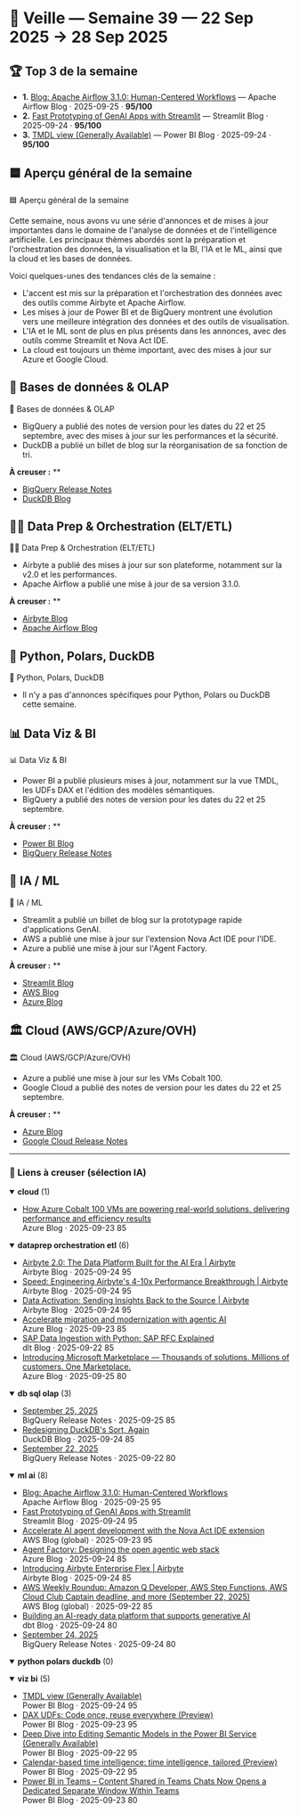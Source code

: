 # 🧠 Veille — Semaine 39 — 22 Sep 2025 → 28 Sep 2025

## 🏆 Top 3 de la semaine

- **1.** [Blog: Apache Airflow 3.1.0: Human-Centered Workflows](/blog/airflow-3.1.0/) — Apache Airflow Blog · 2025-09-25 · **95/100**
- **2.** [Fast Prototyping of GenAI Apps with Streamlit](https://blog.streamlit.io/fast-prototyping-of-genai-apps-with-streamlit/) — Streamlit Blog · 2025-09-24 · **95/100**
- **3.** [TMDL view (Generally Available)](https://powerbi.microsoft.com/en-us/blog/tmdl-view-generally-available/) — Power BI Blog · 2025-09-24 · **95/100**

## 🟦 Aperçu général de la semaine

🟦 Aperçu général de la semaine

Cette semaine, nous avons vu une série d'annonces et de mises à jour importantes dans le domaine de l'analyse de données et de l'intelligence artificielle. Les principaux thèmes abordés sont la préparation et l'orchestration des données, la visualisation et la BI, l'IA et le ML, ainsi que la cloud et les bases de données.

Voici quelques-unes des tendances clés de la semaine :

* L'accent est mis sur la préparation et l'orchestration des données avec des outils comme Airbyte et Apache Airflow.
* Les mises à jour de Power BI et de BigQuery montrent une évolution vers une meilleure intégration des données et des outils de visualisation.
* L'IA et le ML sont de plus en plus présents dans les annonces, avec des outils comme Streamlit et Nova Act IDE.
* La cloud est toujours un thème important, avec des mises à jour sur Azure et Google Cloud.

## 🔢 Bases de données & OLAP

🔢 Bases de données & OLAP

* BigQuery a publié des notes de version pour les dates du 22 et 25 septembre, avec des mises à jour sur les performances et la sécurité.
* DuckDB a publié un billet de blog sur la réorganisation de sa fonction de tri.

**À creuser :**
**
- [BigQuery Release Notes](https://cloud.google.com/bigquery/docs/release-notes)
- [DuckDB Blog](https://duckdb.org/)

## 👨‍🔧 Data Prep & Orchestration (ELT/ETL)

👨‍🔧 Data Prep & Orchestration (ELT/ETL)

* Airbyte a publié des mises à jour sur son plateforme, notamment sur la v2.0 et les performances.
* Apache Airflow a publié une mise à jour de sa version 3.1.0.

**À creuser :**
**
- [Airbyte Blog](https://airbyte.com/blog)
- [Apache Airflow Blog](/blog/airflow-3.1.0/)

## 🐍 Python, Polars, DuckDB

🐍 Python, Polars, DuckDB

* Il n'y a pas d'annonces spécifiques pour Python, Polars ou DuckDB cette semaine.

## 📊 Data Viz & BI

📊 Data Viz & BI

* Power BI a publié plusieurs mises à jour, notamment sur la vue TMDL, les UDFs DAX et l'édition des modèles sémantiques.
* BigQuery a publié des notes de version pour les dates du 22 et 25 septembre.

**À creuser :**
**
- [Power BI Blog](https://powerbi.microsoft.com/en-us/blog)
- [BigQuery Release Notes](https://cloud.google.com/bigquery/docs/release-notes)

## 🔬 IA / ML

🔬 IA / ML

* Streamlit a publié un billet de blog sur la prototypage rapide d'applications GenAI.
* AWS a publié une mise à jour sur l'extension Nova Act IDE pour l'IDE.
* Azure a publié une mise à jour sur l'Agent Factory.

**À creuser :**
**
- [Streamlit Blog](https://blog.streamlit.io)
- [AWS Blog](https://aws.amazon.com/blogs/aws)
- [Azure Blog](https://azure.microsoft.com/en-us/blog)

## 🏛️ Cloud (AWS/GCP/Azure/OVH)

🏛️ Cloud (AWS/GCP/Azure/OVH)

* Azure a publié une mise à jour sur les VMs Cobalt 100.
* Google Cloud a publié des notes de version pour les dates du 22 et 25 septembre.

**À creuser :**
**
- [Azure Blog](https://azure.microsoft.com/en-us/blog)
- [Google Cloud Release Notes](https://cloud.google.com/release-notes)
<hr />
<h3>🔗 Liens à creuser (sélection IA)</h3>
<details class="links-cat" open>
  <summary><strong>cloud</strong> <span class="count">(1)</span></summary>
  <ul class="link-list">
    <li class="link-item">
      <a href="https://azure.microsoft.com/en-us/blog/how-azure-cobalt-100-vms-are-powering-real-world-solutions-delivering-performance-and-efficiency-results/" target="_blank" rel="noopener">How Azure Cobalt 100 VMs are powering real-world solutions, delivering performance and efficiency results</a>
      <div class="meta">
        <span class="src">Azure Blog · 2025-09-23</span>
        <span class="score-badge">85</span>
      </div>
    </li>
  </ul>
</details>
<details class="links-cat" open>
  <summary><strong>dataprep orchestration etl</strong> <span class="count">(6)</span></summary>
  <ul class="link-list">
    <li class="link-item">
      <a href="https://airbyte.com/blog/airbyte-2-0" target="_blank" rel="noopener">Airbyte 2.0: The Data Platform Built for the AI Era | Airbyte</a>
      <div class="meta">
        <span class="src">Airbyte Blog · 2025-09-24</span>
        <span class="score-badge">95</span>
      </div>
    </li>
    <li class="link-item">
      <a href="https://airbyte.com/blog/speed-improvements" target="_blank" rel="noopener">Speed: Engineering Airbyte's 4-10x Performance Breakthrough | Airbyte</a>
      <div class="meta">
        <span class="src">Airbyte Blog · 2025-09-24</span>
        <span class="score-badge">95</span>
      </div>
    </li>
    <li class="link-item">
      <a href="https://airbyte.com/blog/data-activation" target="_blank" rel="noopener">Data Activation: Sending Insights Back to the Source | Airbyte</a>
      <div class="meta">
        <span class="src">Airbyte Blog · 2025-09-24</span>
        <span class="score-badge">95</span>
      </div>
    </li>
    <li class="link-item">
      <a href="https://azure.microsoft.com/en-us/blog/accelerate-migration-and-modernization-with-agentic-ai/" target="_blank" rel="noopener">Accelerate migration and modernization with agentic AI</a>
      <div class="meta">
        <span class="src">Azure Blog · 2025-09-23</span>
        <span class="score-badge">85</span>
      </div>
    </li>
    <li class="link-item">
      <a href="https://dlthub.com/blog/sap-data-ingestion-with-python-rfc" target="_blank" rel="noopener">SAP Data Ingestion with Python: SAP RFC Explained</a>
      <div class="meta">
        <span class="src">dlt Blog · 2025-09-22</span>
        <span class="score-badge">85</span>
      </div>
    </li>
    <li class="link-item">
      <a href="https://blogs.microsoft.com/blog/2025/09/25/introducing-microsoft-marketplace-thousands-of-solutions-millions-of-customers-one-marketplace/" target="_blank" rel="noopener">Introducing Microsoft Marketplace — Thousands of solutions. Millions of customers. One Marketplace.</a>
      <div class="meta">
        <span class="src">Azure Blog · 2025-09-25</span>
        <span class="score-badge">80</span>
      </div>
    </li>
  </ul>
</details>
<details class="links-cat" open>
  <summary><strong>db sql olap</strong> <span class="count">(3)</span></summary>
  <ul class="link-list">
    <li class="link-item">
      <a href="https://cloud.google.com/bigquery/docs/release-notes#September_25_2025" target="_blank" rel="noopener">September 25, 2025</a>
      <div class="meta">
        <span class="src">BigQuery Release Notes · 2025-09-25</span>
        <span class="score-badge">85</span>
      </div>
    </li>
    <li class="link-item">
      <a href="https://duckdb.org/2025/09/24/sorting-again.html" target="_blank" rel="noopener">Redesigning DuckDB's Sort, Again</a>
      <div class="meta">
        <span class="src">DuckDB Blog · 2025-09-24</span>
        <span class="score-badge">85</span>
      </div>
    </li>
    <li class="link-item">
      <a href="https://cloud.google.com/bigquery/docs/release-notes#September_22_2025" target="_blank" rel="noopener">September 22, 2025</a>
      <div class="meta">
        <span class="src">BigQuery Release Notes · 2025-09-22</span>
        <span class="score-badge">80</span>
      </div>
    </li>
  </ul>
</details>
<details class="links-cat" open>
  <summary><strong>ml ai</strong> <span class="count">(8)</span></summary>
  <ul class="link-list">
    <li class="link-item">
      <a href="/blog/airflow-3.1.0/" target="_blank" rel="noopener">Blog: Apache Airflow 3.1.0: Human-Centered Workflows</a>
      <div class="meta">
        <span class="src">Apache Airflow Blog · 2025-09-25</span>
        <span class="score-badge">95</span>
      </div>
    </li>
    <li class="link-item">
      <a href="https://blog.streamlit.io/fast-prototyping-of-genai-apps-with-streamlit/" target="_blank" rel="noopener">Fast Prototyping of GenAI Apps with Streamlit</a>
      <div class="meta">
        <span class="src">Streamlit Blog · 2025-09-24</span>
        <span class="score-badge">95</span>
      </div>
    </li>
    <li class="link-item">
      <a href="https://aws.amazon.com/blogs/aws/accelerate-ai-agent-development-with-the-nova-act-ide-extension/" target="_blank" rel="noopener">Accelerate AI agent development with the Nova Act IDE extension</a>
      <div class="meta">
        <span class="src">AWS Blog (global) · 2025-09-23</span>
        <span class="score-badge">95</span>
      </div>
    </li>
    <li class="link-item">
      <a href="https://azure.microsoft.com/en-us/blog/agent-factory-designing-the-open-agentic-web-stack/" target="_blank" rel="noopener">Agent Factory: Designing the open agentic web stack</a>
      <div class="meta">
        <span class="src">Azure Blog · 2025-09-24</span>
        <span class="score-badge">85</span>
      </div>
    </li>
    <li class="link-item">
      <a href="https://airbyte.com/blog/enterprise-flex" target="_blank" rel="noopener">Introducing Airbyte Enterprise Flex | Airbyte</a>
      <div class="meta">
        <span class="src">Airbyte Blog · 2025-09-24</span>
        <span class="score-badge">85</span>
      </div>
    </li>
    <li class="link-item">
      <a href="https://aws.amazon.com/blogs/aws/aws-weekly-roundup-amazon-q-developer-aws-step-functions-aws-cloud-club-captain-deadline-and-more-september-22-2025/" target="_blank" rel="noopener">AWS Weekly Roundup: Amazon Q Developer, AWS Step Functions, AWS Cloud Club Captain deadline, and more (September 22, 2025)</a>
      <div class="meta">
        <span class="src">AWS Blog (global) · 2025-09-22</span>
        <span class="score-badge">85</span>
      </div>
    </li>
    <li class="link-item">
      <a href="https://www.getdbt.com/blog/ai-ready-platform-generative-ai" target="_blank" rel="noopener">Building an AI-ready data platform that supports generative AI</a>
      <div class="meta">
        <span class="src">dbt Blog · 2025-09-24</span>
        <span class="score-badge">80</span>
      </div>
    </li>
    <li class="link-item">
      <a href="https://cloud.google.com/bigquery/docs/release-notes#September_24_2025" target="_blank" rel="noopener">September 24, 2025</a>
      <div class="meta">
        <span class="src">BigQuery Release Notes · 2025-09-24</span>
        <span class="score-badge">80</span>
      </div>
    </li>
  </ul>
</details>
<details class="links-cat" open>
  <summary><strong>python polars duckdb</strong> <span class="count">(0)</span></summary>
  <ul class="link-list">
  </ul>
</details>
<details class="links-cat" open>
  <summary><strong>viz bi</strong> <span class="count">(5)</span></summary>
  <ul class="link-list">
    <li class="link-item">
      <a href="https://powerbi.microsoft.com/en-us/blog/tmdl-view-generally-available/" target="_blank" rel="noopener">TMDL view (Generally Available)</a>
      <div class="meta">
        <span class="src">Power BI Blog · 2025-09-24</span>
        <span class="score-badge">95</span>
      </div>
    </li>
    <li class="link-item">
      <a href="https://powerbi.microsoft.com/en-us/blog/dax-udfs-code-once-reuse-everywhere-preview/" target="_blank" rel="noopener">DAX UDFs: Code once, reuse everywhere (Preview)</a>
      <div class="meta">
        <span class="src">Power BI Blog · 2025-09-23</span>
        <span class="score-badge">95</span>
      </div>
    </li>
    <li class="link-item">
      <a href="https://powerbi.microsoft.com/en-us/blog/deep-dive-into-editing-semantic-models-in-the-power-bi-service-now-generally-available/" target="_blank" rel="noopener">Deep Dive into Editing Semantic Models in the Power BI Service (Generally Available)</a>
      <div class="meta">
        <span class="src">Power BI Blog · 2025-09-22</span>
        <span class="score-badge">95</span>
      </div>
    </li>
    <li class="link-item">
      <a href="https://powerbi.microsoft.com/en-us/blog/calendar-based-time-intelligence-time-intelligence-tailored-preview/" target="_blank" rel="noopener">Calendar-based time intelligence: time intelligence, tailored (Preview)</a>
      <div class="meta">
        <span class="src">Power BI Blog · 2025-09-22</span>
        <span class="score-badge">95</span>
      </div>
    </li>
    <li class="link-item">
      <a href="https://powerbi.microsoft.com/en-us/blog/power-bi-in-teams-content-shared-in-teams-chats-now-opens-a-dedicated-separate-window-within-teams/" target="_blank" rel="noopener">Power BI in Teams – Content Shared in Teams Chats Now Opens a Dedicated Separate Window Within Teams</a>
      <div class="meta">
        <span class="src">Power BI Blog · 2025-09-23</span>
        <span class="score-badge">80</span>
      </div>
    </li>
  </ul>
</details>
